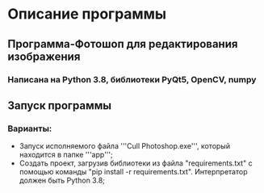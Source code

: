 # Описание программы
## Программа-Фотошоп для редактирования изображения
### Написана на Python 3.8, библиотеки PyQt5, OpenCV, numpy
## Запуск программы
### Варианты:
- Запуск исполняемого файла '''Cull Photoshop.exe''', который находится в папке '''app''';
- Создать проект, загрузив библиотеки из файла "requirements.txt" с помощью команды "pip install -r requirements.txt". Интерпретатор должен быть Python 3.8;